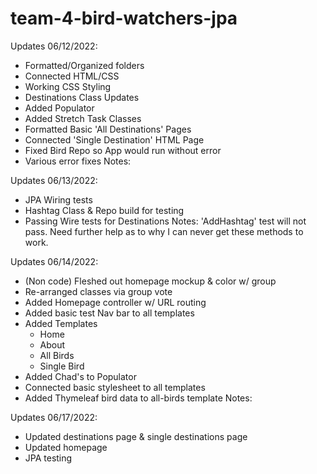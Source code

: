 # team-4-bird-watchers-jpa

Updates 06/12/2022:
- Formatted/Organized folders
- Connected HTML/CSS
- Working CSS Styling
- Destinations Class Updates
- Added Populator
- Added Stretch Task Classes
- Formatted Basic 'All Destinations' Pages
- Connected 'Single Destination' HTML Page
- Fixed Bird Repo so App would run without error
- Various error fixes
Notes:

Updates 06/13/2022:
- JPA Wiring tests
- Hashtag Class & Repo build for testing
- Passing Wire tests for Destinations
Notes: 'AddHashtag' test will not pass. Need further help as to why I can never get these methods to work.

Updates 06/14/2022:
- (Non code) Fleshed out homepage mockup & color w/ group
- Re-arranged classes via group vote
- Added Homepage controller w/ URL routing
- Added basic test Nav bar to all templates
- Added Templates
  - Home
  - About
  - All Birds
  - Single Bird
- Added Chad's to Populator
- Connected basic stylesheet to all templates
- Added Thymeleaf bird data to all-birds template
Notes: 

Updates 06/17/2022:
- Updated destinations page & single destinations page
- Updated homepage
- JPA testing
